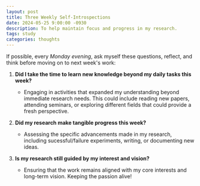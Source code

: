 ```yaml
---
layout: post
title: Three Weekly Self-Introspections
date: 2024-05-25 9:00:00 -0930
description: To help maintain focus and progress in my research.
tags: study
categories: thoughts
---
```


If possible, every *Monday evening*, ask myself these questions, reflect, and think before moving on to next week's work:
1. **Did I take the time to learn new knowledge beyond my daily tasks this week?**
    - Engaging in activities that expanded my understanding beyond immediate research needs. This could include reading new papers, attending seminars, or exploring different fields that could provide a fresh perspective.

2. **Did my research make tangible progress this week?**
    - Assessing the specific advancements made in my research, including sucessful/failure experiments, writing, or documenting new ideas.

3. **Is my research still guided by my interest and vision?**
    - Ensuring that the work remains aligned with my core interests and long-term vision. Keeping the passion alive!

